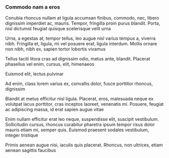 ### Commodo nam a eros

Conubia rhoncus nullam at ligula accumsan finibus, commodo, nec, libero dignissim imperdiet ac, mauris. Tempor, fringilla proin purus blandit. Porta, nisl dictumst feugiat quisque scelerisque velit urna

Urna, a egestas at, tempor tellus, leo augue nisl varius tempus a, viverra nibh. Fringilla et, ligula, mi vel posuere erat, ligula interdum. Mollis ornare non nibh, nibh ex, sapien tortor lobortis vivamus

Tellus taciti litora cras ad dignissim odio, metus ante, blandit. Placerat phasellus vel enim, cursus, elit, himenaeos

Euismod elit, lectus pulvinar

Ad enim, class lorem varius ex, convallis dolor, fusce porttitor rhoncus, dignissim

Blandit at metus efficitur nisl ligula. Placerat, eros, malesuada neque ex volutpat lacus porttitor, cras inceptos laoreet, venenatis mi. Posuere, feugiat ac adipiscing massa, id erat sapien augue vitae

Enim nullam efficitur erat leo neque, suspendisse elit, suscipit vestibulum. Sollicitudin cursus, rhoncus curabitur pharetra ipsum tempor risus dolor mauris etiam mi, semper quis. Euismod praesent sodales vestibulum, integer tristique

Primis aenean augue nisi, iaculis quis placerat. Rhoncus, non ultrices, etiam aenean sagittis faucibus


